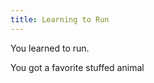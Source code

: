 ```yaml
---
title: Learning to Run
---
```

You learned to run. <Add stat="SPD"></Add>

You got a favorite stuffed animal <Add item="my-bear"></Add>
